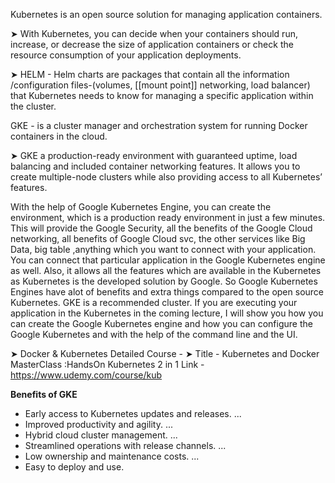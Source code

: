 Kubernetes is an open source solution for managing application containers. 

 ➤ With Kubernetes, you can decide when your containers should run, increase, or decrease the size of application containers or check the resource consumption of your application deployments. 
 
 ➤ HELM - Helm charts are packages that contain all the information /configuration files-(volumes, [[mount point]] networking, load balancer) that Kubernetes needs to know for managing a specific application within the cluster.

GKE - is a cluster manager and orchestration system for running Docker containers in the cloud.

➤ GKE a production-ready environment with guaranteed uptime, load balancing and included container networking features. It allows you to create multiple-node clusters while also providing access to all Kubernetes’ features. 

With the help of Google Kubernetes Engine, you can create the environment, which is a production ready environment in just a few minutes. This will provide the Google Security, all the benefits of the Google Cloud networking, all benefits of Google Cloud svc, the other services like Big Data, big table ,anything which you want to connect with your application. You can connect that particular application in the Google Kubernetes engine as well. Also, it allows all the features which are available in the Kubernetes as Kubernetes is the developed solution by Google. So Google Kubernetes Engines have alot of benefits and extra things compared to the open source Kubernetes. GKE is a recommended cluster. If you are executing your application in the Kubernetes in the coming lecture, I will show you how you can create the Google Kubernetes engine and how you can configure the Google Kubernetes and with the help of the command line and the UI. 

➤ Docker & Kubernetes Detailed Course - ➤ Title - Kubernetes and Docker MasterClass :HandsOn Kubernetes 2 in 1 Link - https://www.udemy.com/course/kub

**Benefits of GKE**

- Early access to Kubernetes updates and releases. ...
- Improved productivity and agility. ...
- Hybrid cloud cluster management. ...
- Streamlined operations with release channels. ...
- Low ownership and maintenance costs. ...
- Easy to deploy and use.